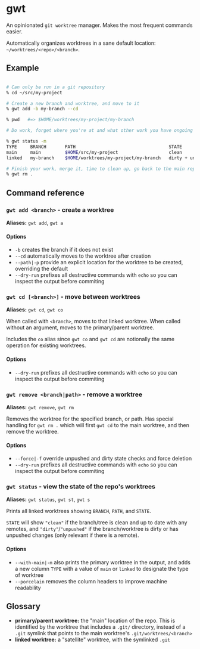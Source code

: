 # gwt

An opinionated `git worktree` manager. Makes the most frequent commands easier.

Automatically organizes worktrees in a sane default location: `~/worktrees/<repo>/<branch>`.

## Example

```zsh

# Can only be run in a git repository
% cd ~/src/my-project

# Create a new branch and worktree, and move to it
% gwt add -b my-branch --cd

% pwd   #=> $HOME/worktrees/my-project/my-branch

# Do work, forget where you're at and what other work you have ongoing

% gwt status -m
TYPE     BRANCH       PATH                                   STATE
main     main         $HOME/src/my-project                   clean
linked   my-branch    $HOME/worktrees/my-project/my-branch   dirty + unpushed

# Finish your work, merge it, time to clean up, go back to the main repo
% gwt rm .

```

## Command reference

### `gwt add <branch>` - create a worktree

**Aliases:** `gwt add`, `gwt a`

#### Options

- `-b` creates the branch if it does not exist
- `--cd` automatically moves to the worktree after creation
- `--path|-p` provide an explicit location for the worktree to be created, overriding the default
- `--dry-run` prefixes all destructive commands with `echo` so you can inspect the output before commiting

### `gwt cd [<branch>]` - move between worktrees

**Aliases:** `gwt cd`, `gwt co`

When called with `<branch>`, moves to that linked worktree. When called without an argument, moves to the primary/parent
worktree.

Includes the `co` alias since `gwt co` and `gwt cd` are notionally the same operation for existing worktrees.

#### Options

- `--dry-run` prefixes all destructive commands with `echo` so you can inspect the output before commiting

### `gwt remove <branch|path>` - remove a worktree

**Aliases:** `gwt remove`, `gwt rm`

Removes the worktree for the specified branch, or path. Has special handling for `gwt rm .` which will first `gwt cd` to
the main worktree, and then remove the worktree.

#### Options

- `--force|-f` override unpushed and dirty state checks and force deletion
- `--dry-run` prefixes all destructive commands with `echo` so you can inspect the output before commiting

### `gwt status` - view the state of the repo's worktrees

**Aliases:** `gwt status`, `gwt st`, `gwt s`

Prints all linked worktrees showing `BRANCH`, `PATH`, and `STATE`.

`STATE` will show `"clean"` if the branch/tree is clean and up to date with any remotes, and `"dirty"`/`"unpushed"`  if
the branch/worktree is dirty or has unpushed changes (only relevant if there is a remote).

#### Options

- `--with-main|-m` also prints the primary worktree in the output, and adds a new column `TYPE` with a value of `main` or `linked` to designate the type of worktree
- `--porcelain` removes the column headers to improve machine readability

## Glossary

- **primary/parent worktree:** the "main" location of the repo. This is identified by the worktree that includes a `.git/` directory, instead of a `.git` symlink that points to the main worktree's `.git/worktrees/<branch>`
- **linked worktree:** a "satellite" worktree, with the symlinked `.git`

